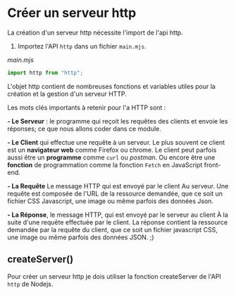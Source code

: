 # Créer un serveur http

La création d'un serveur http nécessite l'import de l'api http.

1. Importez l'API `http` dans un fichier `main.mjs`.

*main.mjs*
```js
import http from "http";

```

L'objet http contient de nombreuses fonctions et variables utiles pour la création et la gestion d'un serveur HTTP.

Les mots clés importants à retenir pour l'a HTTP sont :

**- Le Serveur** : le programme qui reçoit les requêtes des clients et envoie les réponses; ce que nous allons coder dans ce module.

**- Le Client** qui effectue une requête à un serveur. Le plus souvent ce client est un **navigateur web** comme Firefox ou chrome. Le client peut parfois aussi être un **programme** comme `curl` ou *postman*. Ou encore être une **fonction** de programmation comme la fonction `Fetch` en JavaScript front-end.

**- La Requête** Le message HTTP qui est envoyé par le client Au serveur. Une requête est composée de l'URL de la ressource demandée, que ce soit un fichier CSS Javascript, une image ou même parfois des données Json.

**- La Réponse**, le message HTTP, qui est envoyé par le serveur au client À la suite d'une requête effectuée par le client. La réponse contient la ressource demandée par la requête du client, que ce soit un fichier javascript CSS, une image ou même parfois des données JSON. ;)






## createServer()

Pour créer un serveur http je dois utiliser la fonction createServer de l'API `http` de Nodejs.

```js

``` 